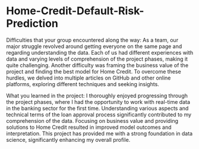 # Home-Credit-Default-Risk-Prediction



Difficulties that your group encountered along the way:
As a team, our major struggle revolved around getting everyone on the same page and regarding understanding the data. Each of us had different experiences with data and varying levels of comprehension of the project phases, making it quite challenging. Another difficulty was framing the business value of the project and finding the best model for Home Credit. To overcome these hurdles, we delved into multiple articles on GitHub and other online platforms, exploring different techniques and seeking insights.

What you learned in the project:
I thoroughly enjoyed progressing through the project phases, where I had the opportunity to work with real-time data in the banking sector for the first time. Understanding various aspects and technical terms of the loan approval process significantly contributed to my comprehension of the data. Focusing on business value and providing solutions to Home Credit resulted in improved model outcomes and interpretation. This project has provided me with a strong foundation in data science, significantly  enhancing my overall profile.
